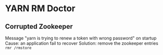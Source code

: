
# YARN RM Doctor

## Corrupted Zookeeper

Message "yarn is trying to renew a token with wrong password"  on startup
Cause: an application fail to recover
Solution: remove the zookeeper entries `rmr /rmstore`

